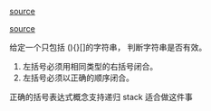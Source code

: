 [source](https://github.com/hanzichi/leetcode/blob/master/Algorithms/Valid%20Parentheses/valid-parentheses.js)

[source](https://mp.weixin.qq.com/s?__biz=MzUyNjQxNjYyMg==&mid=2247483824&idx=1&sn=ab9362e125dc5e2b3ef1611cad9448c2&chksm=fa0e6e31cd79e727c6e1e0e3c467e193edb6ae841a41e5dc8eef39d0bf3141cc53f63b019cba&scene=21#wechat_redirect)

给定一个只包括 (){}[]的字符串， 判断字符串是否有效。
1. 左括号必须用相同类型的右括号闭合。
2. 左括号必须以正确的顺序闭合。

正确的括号表达式概念支持递归
stack 适合做这件事

